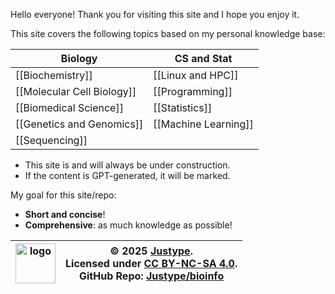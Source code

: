 Hello everyone! Thank you for visiting this site and I hope you enjoy it.

This site covers the following topics based on my personal knowledge base:

| Biology                    | CS and Stat          |
| -------------------------- | -------------------- |
| [[Biochemistry]]           | [[Linux and HPC]]    |
| [[Molecular Cell Biology]] | [[Programming]]      |
| [[Biomedical Science]]     | [[Statistics]]       |
| [[Genetics and Genomics]]  | [[Machine Learning]] |
| [[Sequencing]]             |                      |

- This site is and will always be under construction.
- If the content is GPT-generated, it will be marked.

My goal for this site/repo:
- **Short and concise**!
- **Comprehensive**: as much knowledge as possible!

| <img alt=logo src="https://i.imgur.com/HwB8OVb.png" width=64 /><br> | © 2025 [Justype](https://github.com/Justype). <br/>Licensed under [CC BY-NC-SA 4.0](https://creativecommons.org/licenses/by-nc-sa/4.0/). <br/>GitHub Repo: [Justype/bioinfo](https://github.com/Justype/bioinfo) |
| ------------------------------------------------------------------- | ---------------------------------------------------------------------------------------------------------------------------------------------------------------------------------------------------------------- |

